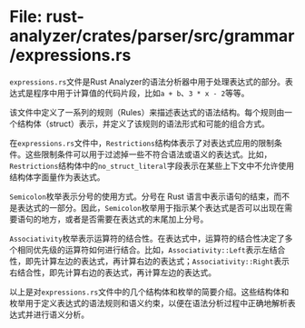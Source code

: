 # File: rust-analyzer/crates/parser/src/grammar/expressions.rs

`expressions.rs`文件是Rust Analyzer的语法分析器中用于处理表达式的部分。表达式是程序中用于计算值的代码片段，比如`a + b`、`3 * x - 2`等等。

该文件中定义了一系列的规则（Rules）来描述表达式的语法结构。每个规则由一个结构体（struct）表示，并定义了该规则的语法形式和可能的组合方式。

在`expressions.rs`文件中，`Restrictions`结构体表示了对表达式应用的限制条件。这些限制条件可以用于过滤掉一些不符合语法或语义的表达式。比如，`Restrictions`结构体中的`no_struct_literal`字段表示在某些上下文中不允许使用结构体字面量作为表达式。

`Semicolon`枚举表示分号的使用方式。分号在 Rust 语言中表示语句的结束，而不是表达式的一部分。因此，`Semicolon`枚举用于指示某个表达式是否可以出现在需要语句的地方，或者是否需要在表达式的末尾加上分号。

`Associativity`枚举表示运算符的结合性。在表达式中，运算符的结合性决定了多个相同优先级的运算符如何进行结合。比如，`Associativity::Left`表示左结合性，即先计算左边的表达式，再计算右边的表达式；`Associativity::Right`表示右结合性，即先计算右边的表达式，再计算左边的表达式。

以上是对`expressions.rs`文件中的几个结构体和枚举的简要介绍。这些结构体和枚举用于定义表达式的语法规则和语义约束，以便在语法分析过程中正确地解析表达式并进行语义分析。

